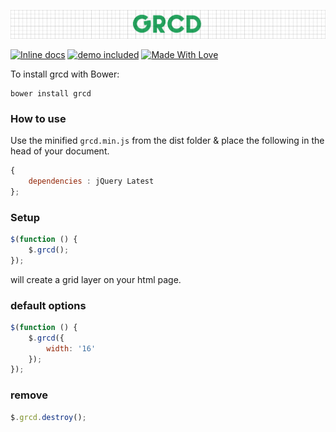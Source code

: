 ![grcd](img/grcd.png)

[![Inline docs](http://inch-ci.org/github/chetanraj/grcd.svg?branch=master)](http://inch-ci.org/github/chetanraj/grcd) 
[![demo included](https://img.shields.io/badge/demo-included-brightgreen.svg)](https://github.com/chetanraj/grcd)
[![Made With Love](https://img.shields.io/badge/Made%20With-Love-orange.svg)](https://github.com/chetanraj/grcd)

To install grcd with Bower:

```
bower install grcd
```

### How to use

Use the minified ```grcd.min.js``` from the dist folder & place the following in the head of your document.

```js
{
	dependencies : jQuery Latest
};
```

### Setup

```js
$(function () {
    $.grcd();
});
```

will create a grid layer on your html page.

### default options

```js
$(function () {
    $.grcd({
        width: '16'
    });
});
```

### remove

```js
$.grcd.destroy();
```
